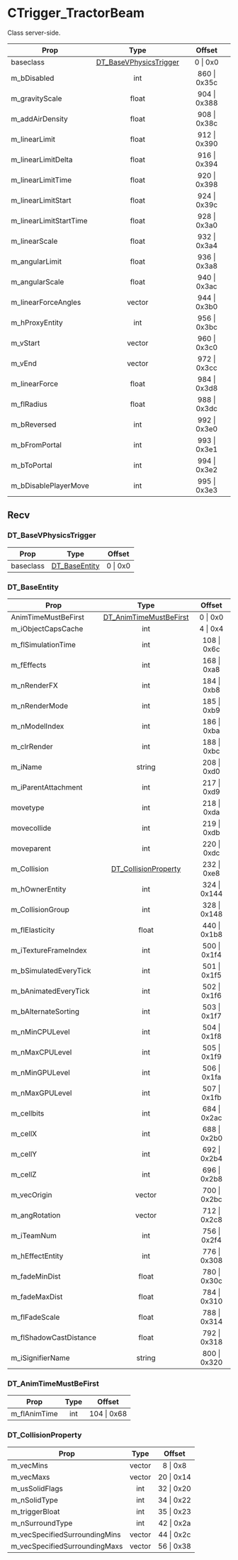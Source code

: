 # CTrigger_TractorBeam

Class server-side.

|Prop|Type|Offset|
|---|:-:|:-:|
|baseclass|[DT_BaseVPhysicsTrigger](#dt_basevphysicstrigger)|0 \| 0x0|
|m_bDisabled|int|860 \| 0x35c|
|m_gravityScale|float|904 \| 0x388|
|m_addAirDensity|float|908 \| 0x38c|
|m_linearLimit|float|912 \| 0x390|
|m_linearLimitDelta|float|916 \| 0x394|
|m_linearLimitTime|float|920 \| 0x398|
|m_linearLimitStart|float|924 \| 0x39c|
|m_linearLimitStartTime|float|928 \| 0x3a0|
|m_linearScale|float|932 \| 0x3a4|
|m_angularLimit|float|936 \| 0x3a8|
|m_angularScale|float|940 \| 0x3ac|
|m_linearForceAngles|vector|944 \| 0x3b0|
|m_hProxyEntity|int|956 \| 0x3bc|
|m_vStart|vector|960 \| 0x3c0|
|m_vEnd|vector|972 \| 0x3cc|
|m_linearForce|float|984 \| 0x3d8|
|m_flRadius|float|988 \| 0x3dc|
|m_bReversed|int|992 \| 0x3e0|
|m_bFromPortal|int|993 \| 0x3e1|
|m_bToPortal|int|994 \| 0x3e2|
|m_bDisablePlayerMove|int|995 \| 0x3e3|

## Recv

### DT_BaseVPhysicsTrigger

|Prop|Type|Offset|
|---|:-:|:-:|
|baseclass|[DT_BaseEntity](#dt_baseentity)|0 \| 0x0|

### DT_BaseEntity

|Prop|Type|Offset|
|---|:-:|:-:|
|AnimTimeMustBeFirst|[DT_AnimTimeMustBeFirst](#dt_animtimemustbefirst)|0 \| 0x0|
|m_iObjectCapsCache|int|4 \| 0x4|
|m_flSimulationTime|int|108 \| 0x6c|
|m_fEffects|int|168 \| 0xa8|
|m_nRenderFX|int|184 \| 0xb8|
|m_nRenderMode|int|185 \| 0xb9|
|m_nModelIndex|int|186 \| 0xba|
|m_clrRender|int|188 \| 0xbc|
|m_iName|string|208 \| 0xd0|
|m_iParentAttachment|int|217 \| 0xd9|
|movetype|int|218 \| 0xda|
|movecollide|int|219 \| 0xdb|
|moveparent|int|220 \| 0xdc|
|m_Collision|[DT_CollisionProperty](#dt_collisionproperty)|232 \| 0xe8|
|m_hOwnerEntity|int|324 \| 0x144|
|m_CollisionGroup|int|328 \| 0x148|
|m_flElasticity|float|440 \| 0x1b8|
|m_iTextureFrameIndex|int|500 \| 0x1f4|
|m_bSimulatedEveryTick|int|501 \| 0x1f5|
|m_bAnimatedEveryTick|int|502 \| 0x1f6|
|m_bAlternateSorting|int|503 \| 0x1f7|
|m_nMinCPULevel|int|504 \| 0x1f8|
|m_nMaxCPULevel|int|505 \| 0x1f9|
|m_nMinGPULevel|int|506 \| 0x1fa|
|m_nMaxGPULevel|int|507 \| 0x1fb|
|m_cellbits|int|684 \| 0x2ac|
|m_cellX|int|688 \| 0x2b0|
|m_cellY|int|692 \| 0x2b4|
|m_cellZ|int|696 \| 0x2b8|
|m_vecOrigin|vector|700 \| 0x2bc|
|m_angRotation|vector|712 \| 0x2c8|
|m_iTeamNum|int|756 \| 0x2f4|
|m_hEffectEntity|int|776 \| 0x308|
|m_fadeMinDist|float|780 \| 0x30c|
|m_fadeMaxDist|float|784 \| 0x310|
|m_flFadeScale|float|788 \| 0x314|
|m_flShadowCastDistance|float|792 \| 0x318|
|m_iSignifierName|string|800 \| 0x320|

### DT_AnimTimeMustBeFirst

|Prop|Type|Offset|
|---|:-:|:-:|
|m_flAnimTime|int|104 \| 0x68|

### DT_CollisionProperty

|Prop|Type|Offset|
|---|:-:|:-:|
|m_vecMins|vector|8 \| 0x8|
|m_vecMaxs|vector|20 \| 0x14|
|m_usSolidFlags|int|32 \| 0x20|
|m_nSolidType|int|34 \| 0x22|
|m_triggerBloat|int|35 \| 0x23|
|m_nSurroundType|int|42 \| 0x2a|
|m_vecSpecifiedSurroundingMins|vector|44 \| 0x2c|
|m_vecSpecifiedSurroundingMaxs|vector|56 \| 0x38|
